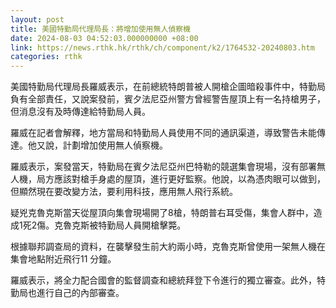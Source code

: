 ```yaml
---
layout: post
title: 美國特勤局代理局長：將增加使用無人偵察機
date: 2024-08-03 04:52:03.000000000 +08:00
link: https://news.rthk.hk/rthk/ch/component/k2/1764532-20240803.htm
categories: rthk
---
```


美國特勤局代理局長羅威表示，在前總統特朗普被人開槍企圖暗殺事件中，特勤局負有全部責任，又說案發前，賓夕法尼亞州警方曾經警告屋頂上有一名持槍男子，但消息沒有及時傳達給特勤局人員。

羅威在記者會解釋，地方當局和特勤局人員使用不同的通訊渠道，導致警告未能傳達。他又說，計劃增加使用無人偵察機。

羅威表示，案發當天，特勤局在賓夕法尼亞州巴特勒的競選集會現場，沒有部署無人機，局方應該對槍手身處的屋頂，進行更好監察。他說，以為憑肉眼可以做到，但顯然現在要改變方法，要利用科技，應用無人飛行系統。

疑兇克魯克斯當天從屋頂向集會現場開了8槍，特朗普右耳受傷，集會人群中，造成1死2傷。克魯克斯被特勤局人員開槍擊斃。

根據聯邦調查局的資料，在襲擊發生前大約兩小時，克魯克斯曾使用一架無人機在集會地點附近飛行11 分鐘。

羅威表示，將全力配合國會的監督調查和總統拜登下令進行的獨立審查。此外，特勤局也進行自己的內部審查。
